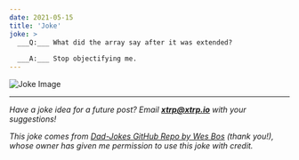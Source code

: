 ```yaml
---
date: 2021-05-15
title: 'Joke'
joke: >
  ___Q:___ What did the array say after it was extended?
  
  ___A:___ Stop objectifying me.
---
```


![Joke Image](https://private.xtrp.io/projects/DailyDeveloperJokes/public_image_server/images/5e1258a63bab5.png)

---
*Have a joke idea for a future post? Email **[xtrp@xtrp.io](mailto:xtrp@xtrp.io)** with your suggestions!*

*This joke comes from [Dad-Jokes GitHub Repo by Wes Bos](https://github.com/wesbos/dad-jokes) (thank you!), whose owner has given me permission to use this joke with credit.*

<!-- 
Joke text:
**Q:** What did the array say after it was extended?

**A:** Stop objectifying me.
 -->

